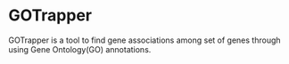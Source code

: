 # GOTrapper
GOTrapper is a tool to find gene associations among set of genes through using Gene Ontology(GO) annotations. 
